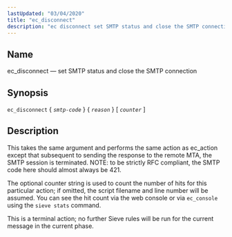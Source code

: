 ```yaml
---
lastUpdated: "03/04/2020"
title: "ec_disconnect"
description: "ec disconnect set SMTP status and close the SMTP connection ec disconnect smtp code reason counter This takes the same argument and performs the same action as ec action except that subsequent to sending the response to the remote MTA the SMTP session is terminated NOTE to be strictly RFC..."
---
```


<a name="sieve.ref.ec_disconnect"></a> 
## Name

ec_disconnect — set SMTP status and close the SMTP connection

## Synopsis

`ec_disconnect` { *`smtp-code`* } { *`reason`* } [ *`counter`* ]

<a name="idp29308352"></a> 
## Description

This takes the same argument and performs the same action as ec_action except that subsequent to sending the response to the remote MTA, the SMTP session is terminated. NOTE: to be strictly RFC compliant, the SMTP code here should almost always be 421.

The optional counter string is used to count the number of hits for this particular action; if omitted, the script filename and line number will be assumed. You can see the hit count via the web console or via `ec_console` using the `sieve stats` command.

This is a terminal action; no further Sieve rules will be run for the current message in the current phase.